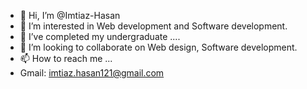 - 👋 Hi, I’m @Imtiaz-Hasan
- 👀 I’m interested in Web development and Software development.
- 🌱 I’ve completed my undergraduate ....
- 💞️ I’m looking to collaborate on Web design, Software development.
- 📫 How to reach me ...
- Gmail: imtiaz.hasan121@gmail.com

<!---
Imtiaz-Hasan/Imtiaz-Hasan is a ✨ special ✨ repository because its `README.md` (this file) appears on your GitHub profile.
You can click the Preview link to take a look at your changes.
--->

